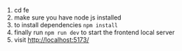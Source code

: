 1. cd fe
2. make sure you have node js installed
4. to install dependencies `npm install`
5. finally run `npm run dev` to start the frontend local server
6. visit [http://localhost:5173/](http://localhost:5173/)
